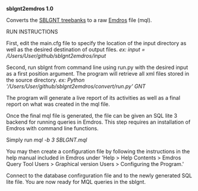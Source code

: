 **sblgnt2emdros 1.0**

Converts the [SBLGNT treebanks](https://github.com/biblicalhumanities/greek-new-testament/tree/master/syntax-trees/sblgnt) to a raw [Emdros](http://emdros.org) file (mql).


RUN INSTRUCTIONS

First, edit the main.cfg file to specify the location of the input directory as well as the desired destination of output files. 
*ex: input = /Users/User/github/sblgnt2emdros/input*

Second, run sblgnt from command line using run.py with the desired input as a first position argument. The program will retrieve all xml files stored in the source directory.
*ex: Python '/Users/User/github/sblgnt2emdros/convert/run.py' GNT*

The program will generate a live report of its activities as well as a final report on what was created in the mql file.

Once the final mql file is generated, the file can be given an SQL lite 3 backend for running queries in Emdros. This step requires an installation of Emdros with command line functions.

Simply run 
*mql -b 3 SBLGNT.mql*

You may then create a configuration file by following the instructions in the help manual included in Emdros under 'Help > Help Contents > Emdros Query Tool Users > Graphical version Users > Configuring the Program.'

Connect to the database confirguration file and to the newly generated SQL lite file. You are now ready for MQL queries in the sblgnt.
